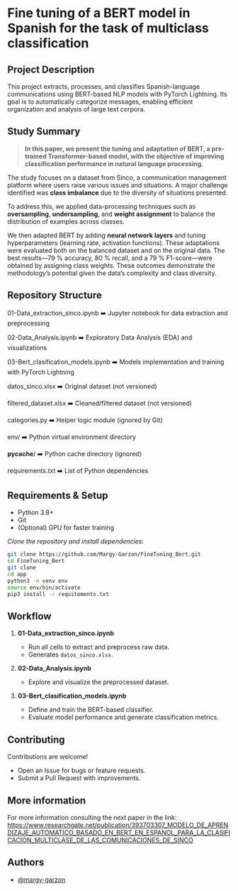 # Fine tuning of a BERT model in Spanish for the task of multiclass classification  

## Project Description  

This project extracts, processes, and classifies Spanish-language communications using BERT-based NLP models with PyTorch Lightning. Its goal is to automatically categorize messages, enabling efficient organization and analysis of large text corpora.

## Study Summary  

> **In this paper, we present the tuning and adaptation of BERT, a pre-trained Transformer-based model, with the objective of improving classification performance in natural language processing.**  

The study focuses on a dataset from Sinco, a communication management platform where users raise various issues and situations. A major challenge identified was __class imbalance__ due to the diversity of situations presented. 

To address this, we applied data-processing techniques such as __oversampling__, __undersampling__, and __weight assignment__ to balance the distribution of examples across classes.  

We then adapted BERT by adding __neural network layers__ and tuning hyperparameters (learning rate, activation functions). These adaptations were evaluated both on the balanced dataset and on the original data. The best results—79 % accuracy, 80 % recall, and a 79 % F1-score—were obtained by assigning class weights. These outcomes demonstrate the methodology’s potential given the data’s complexity and class diversity.

## Repository Structure  

01-Data_extraction_sinco.ipynb  :arrow_right: Jupyter notebook for data extraction and preprocessing  

02-Data_Analysis.ipynb :arrow_right:
 Exploratory Data Analysis (EDA) and visualizations  

03-Bert_clasification_models.ipynb :arrow_right: Models implementation and training with PyTorch Lightning  

datos_sinco.xlsx :arrow_right:
Original dataset (not versioned)  

filtered_dataset.xlsx :arrow_right: Cleaned/filtered dataset (not versioned)

categories.py :arrow_right: Helper logic module (ignored by Git)   

env/ :arrow_right: Python virtual environment directory  

__pycache__/ :arrow_right: Python cache directory (ignored)  

requirements.txt :arrow_right:
 List of Python dependencies  

## Requirements & Setup  

- Python 3.8+  
- Git  
- (Optional) GPU for faster training  

*Clone the repository and install dependencies:*

```sh
git clone https://github.com/Margy-Garzon/FineTuning_Bert.git 
cd FineTuning_Bert
git clone
cd app
python3 -m venv env
source env/bin/activate
pip3 install -r requitements.txt
```

## Workflow  

1. __01-Data_extraction_sinco.ipynb__

    - Run all cells to extract and preprocess raw data.  
    - Generates `datos_sinco.xlsx`.  

2. __02-Data_Analysis.ipynb__

    - Explore and visualize the preprocessed dataset.  

3. __03-Bert_clasification_models.ipynb__

    - Define and train the BERT-based classifier.  
    - Evaluate model performance and generate classification metrics.

## Contributing  

Contributions are welcome!  

- Open an Issue for bugs or feature requests.  
- Submit a Pull Request with improvements.

## More information

For more information consulting the next paper in the link:  <https://www.researchgate.net/publication/393703307_MODELO_DE_APRENDIZAJE_AUTOMATICO_BASADO_EN_BERT_EN_ESPANOL_PARA_LA_CLASIFICACION_MULTICLASE_DE_LAS_COMUNICACIONES_DE_SINCO>

## Authors

- [@margy-garzon](https://www.linkedin.com/in/margy-garzon/)